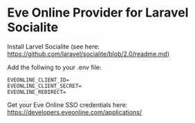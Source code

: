# Eve Online Provider for Laravel Socialite

Install Larvel Socialite (see here: https://github.com/laravel/socialite/blob/2.0/readme.md)

Add the follwing to your .env file:

```
EVEONLINE_CLIENT_ID=
EVEONLINE_CLIENT_SECRET=
EVEONLINE_REDIRECT=
```

Get your Eve Online SSO credentials here: https://developers.eveonline.com/applications/
